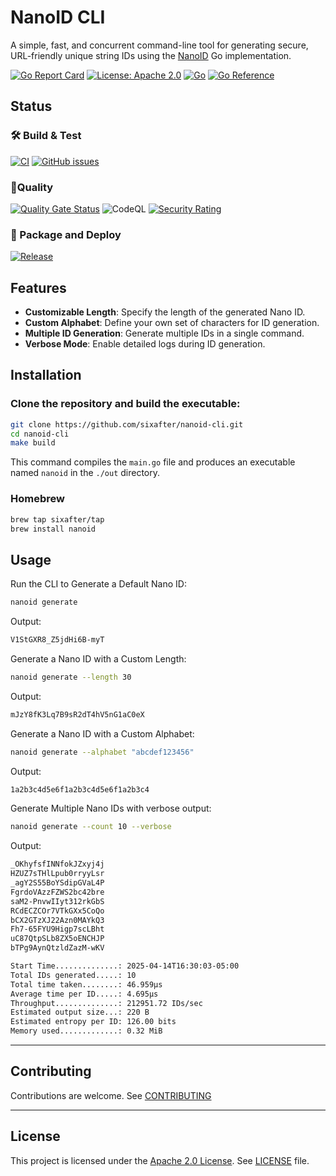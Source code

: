 # NanoID CLI

A simple, fast, and concurrent command-line tool for generating secure, URL-friendly unique string IDs 
using the [NanoID](https://github.com/sixafter/nanoid) Go implementation.

[![Go Report Card](https://goreportcard.com/badge/github.com/sixafter/nanoid-cli)](https://goreportcard.com/report/github.com/sixafter/nanoid-cli)
[![License: Apache 2.0](https://img.shields.io/badge/license-Apache%202.0-blue?style=flat-square)](LICENSE)
[![Go](https://img.shields.io/github/go-mod/go-version/sixafter/nanoid-cli)](https://img.shields.io/github/go-mod/go-version/sixafter/nanoid-cli)
[![Go Reference](https://pkg.go.dev/badge/github.com/sixafter/nanoid-cli.svg)](https://pkg.go.dev/github.com/sixafter/nanoid-cli)

## Status

### 🛠️ Build & Test

[![CI](https://github.com/sixafter/nanoid-cli/workflows/ci/badge.svg)](https://github.com/sixafter/nanoid-cli/actions)
[![GitHub issues](https://img.shields.io/github/issues/sixafter/nanoid-cli)](https://github.com/sixafter/nanoid-cli/issues)

### 🚦Quality

[![Quality Gate Status](https://sonarcloud.io/api/project_badges/measure?project=six-after_nano-id-cli&metric=alert_status)](https://sonarcloud.io/summary/new_code?id=six-after_nano-id-cli)
![CodeQL](https://github.com/sixafter/nanoid-cli/actions/workflows/codeql-analysis.yaml/badge.svg)
[![Security Rating](https://sonarcloud.io/api/project_badges/measure?project=six-after_nano-id-cli&metric=security_rating)](https://sonarcloud.io/summary/new_code?id=six-after_nano-id-cli)

### 🚀 Package and Deploy

[![Release](https://github.com/sixafter/nanoid-cli/workflows/release/badge.svg)](https://github.com/sixafter/nanoid-cli/actions)

## Features

- **Customizable Length**: Specify the length of the generated Nano ID.
- **Custom Alphabet**: Define your own set of characters for ID generation.
- **Multiple ID Generation**: Generate multiple IDs in a single command.
- **Verbose Mode**: Enable detailed logs during ID generation.

## Installation

### Clone the repository and build the executable:

```sh
git clone https://github.com/sixafter/nanoid-cli.git
cd nanoid-cli
make build
```

This command compiles the `main.go` file and produces an executable named `nanoid` in the `./out` directory.

### Homebrew

```sh
brew tap sixafter/tap
brew install nanoid
```

## Usage

Run the CLI to Generate a Default Nano ID:

```sh
nanoid generate
```

Output:

```sh
V1StGXR8_Z5jdHi6B-myT
```

Generate a Nano ID with a Custom Length:

```sh
nanoid generate --length 30
```

Output:

```sh
mJzY8fK3Lq7B9sR2dT4hV5nG1aC0eX
```

Generate a Nano ID with a Custom Alphabet:

```sh
nanoid generate --alphabet "abcdef123456"
```

Output:

```sh
1a2b3c4d5e6f1a2b3c4d5e6f1a2b3c4
```

Generate Multiple Nano IDs with verbose output:

```sh
nanoid generate --count 10 --verbose
```

Output:

```sh
_OKhyfsfINNfokJZxyj4j
HZUZ7sTHlLpub0rryyLsr
_agY2S55BoYSdipGVaL4P
FgrdoVAzzFZWS2bc42bre
saM2-PnvwIIyt312rkGbS
RCdECZCOr7VTkGXx5CoQo
bCX2GTzXJ22Azn0MAYkQ3
Fh7-65FYU9Higp7scLBht
uC87QtpSLb8ZX5oENCHJP
bTPg9AynQtzldZazM-wKV

Start Time..............: 2025-04-14T16:30:03-05:00
Total IDs generated.....: 10
Total time taken........: 46.959µs
Average time per ID.....: 4.695µs
Throughput..............: 212951.72 IDs/sec
Estimated output size...: 220 B
Estimated entropy per ID: 126.00 bits
Memory used.............: 0.32 MiB
```

---

## Contributing

Contributions are welcome. See [CONTRIBUTING](CONTRIBUTING.md)

---

## License

This project is licensed under the [Apache 2.0 License](https://choosealicense.com/licenses/apache-2.0/). See [LICENSE](LICENSE) file.
